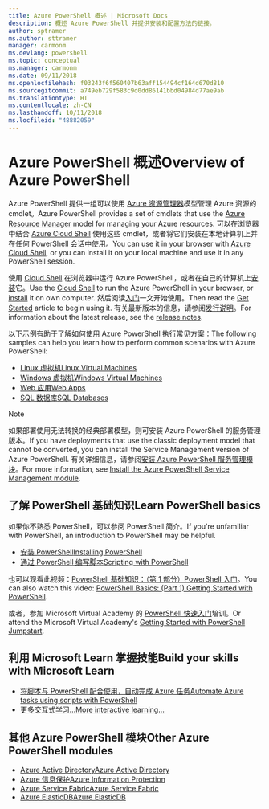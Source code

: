```yaml
---
title: Azure PowerShell 概述 | Microsoft Docs
description: 概述 Azure PowerShell 并提供安装和配置方法的链接。
author: sptramer
ms.author: sttramer
manager: carmonm
ms.devlang: powershell
ms.topic: conceptual
ms.manager: carmonm
ms.date: 09/11/2018
ms.openlocfilehash: f03243f6f560407b63aff154494cf164d670d810
ms.sourcegitcommit: a749eb729f583c9d0dd86141bbd04984d77ae9ab
ms.translationtype: HT
ms.contentlocale: zh-CN
ms.lasthandoff: 10/11/2018
ms.locfileid: "48882059"
---
```

# <a name="overview-of-azure-powershell"></a><span data-ttu-id="023ab-103">Azure PowerShell 概述</span><span class="sxs-lookup"><span data-stu-id="023ab-103">Overview of Azure PowerShell</span></span>

<span data-ttu-id="023ab-104">Azure PowerShell 提供一组可以使用 [Azure 资源管理器](/azure/azure-resource-manager/resource-group-overview)模型管理 Azure 资源的 cmdlet。</span><span class="sxs-lookup"><span data-stu-id="023ab-104">Azure PowerShell provides a set of cmdlets that use the [Azure Resource Manager](/azure/azure-resource-manager/resource-group-overview) model for managing your Azure resources.</span></span> <span data-ttu-id="023ab-105">可以在浏览器中结合 [Azure Cloud Shell](/azure/cloud-shell/overview) 使用这些 cmdlet，或者将它们安装在本地计算机上并在任何 PowerShell 会话中使用。</span><span class="sxs-lookup"><span data-stu-id="023ab-105">You can use it in your browser with [Azure Cloud Shell](/azure/cloud-shell/overview), or you can install it on your local machine and use it in any PowerShell session.</span></span>

<span data-ttu-id="023ab-106">使用 [Cloud Shell](/azure/cloud-shell/overview) 在浏览器中运行 Azure PowerShell，或者在自己的计算机上[安装](install-azurerm-ps.md)它。</span><span class="sxs-lookup"><span data-stu-id="023ab-106">Use the [Cloud Shell](/azure/cloud-shell/overview) to run the Azure PowerShell in your browser, or [install](install-azurerm-ps.md) it on own computer.</span></span> <span data-ttu-id="023ab-107">然后阅读[入门](get-started-azureps.md)一文开始使用。</span><span class="sxs-lookup"><span data-stu-id="023ab-107">Then read the [Get Started](get-started-azureps.md) article to begin using it.</span></span> <span data-ttu-id="023ab-108">有关最新版本的信息，请参阅[发行说明](release-notes-azureps.md)。</span><span class="sxs-lookup"><span data-stu-id="023ab-108">For information about the latest release, see the [release notes](release-notes-azureps.md).</span></span>

<span data-ttu-id="023ab-109">以下示例有助于了解如何使用 Azure PowerShell 执行常见方案：</span><span class="sxs-lookup"><span data-stu-id="023ab-109">The following samples can help you learn how to perform common scenarios with Azure PowerShell:</span></span>

* [<span data-ttu-id="023ab-110">Linux 虚拟机</span><span class="sxs-lookup"><span data-stu-id="023ab-110">Linux Virtual Machines</span></span>](/azure/virtual-machines/virtual-machines-linux-powershell-samples?toc=/powershell/azure/toc.json)
* [<span data-ttu-id="023ab-111">Windows 虚拟机</span><span class="sxs-lookup"><span data-stu-id="023ab-111">Windows Virtual Machines</span></span>](/azure/virtual-machines/virtual-machines-windows-powershell-samples?toc=/powershell/azure/toc.json)
* [<span data-ttu-id="023ab-112">Web 应用</span><span class="sxs-lookup"><span data-stu-id="023ab-112">Web Apps</span></span>](/azure/app-service-web/app-service-powershell-samples?toc=/powershell/azure/toc.json)
* [<span data-ttu-id="023ab-113">SQL 数据库</span><span class="sxs-lookup"><span data-stu-id="023ab-113">SQL Databases</span></span>](/azure/sql-database/sql-database-powershell-samples?toc=/powershell/azure/toc.json)

> [!NOTE]
> <span data-ttu-id="023ab-114">如果部署使用无法转换的经典部署模型，则可安装 Azure PowerShell 的服务管理版本。</span><span class="sxs-lookup"><span data-stu-id="023ab-114">If you have deployments that use the classic deployment model that cannot be converted, you can install the Service Management version of Azure PowerShell.</span></span> <span data-ttu-id="023ab-115">有关详细信息，请参阅[安装 Azure PowerShell 服务管理模块](/powershell/azure/servicemanagement/install-azure-ps)。</span><span class="sxs-lookup"><span data-stu-id="023ab-115">For more information, see [Install the Azure PowerShell Service Management module](/powershell/azure/servicemanagement/install-azure-ps).</span></span>

## <a name="learn-powershell-basics"></a><span data-ttu-id="023ab-116">了解 PowerShell 基础知识</span><span class="sxs-lookup"><span data-stu-id="023ab-116">Learn PowerShell basics</span></span>

<span data-ttu-id="023ab-117">如果你不熟悉 PowerShell，可以参阅 PowerShell 简介。</span><span class="sxs-lookup"><span data-stu-id="023ab-117">If you're unfamiliar with PowerShell, an introduction to PowerShell may be helpful.</span></span>

* [<span data-ttu-id="023ab-118">安装 PowerShell</span><span class="sxs-lookup"><span data-stu-id="023ab-118">Installing PowerShell</span></span>](/powershell/scripting/setup/installing-windows-powershell)
* [<span data-ttu-id="023ab-119">通过 PowerShell 编写脚本</span><span class="sxs-lookup"><span data-stu-id="023ab-119">Scripting with PowerShell</span></span>](/powershell/scripting/powershell-scripting)

<span data-ttu-id="023ab-120">也可以观看此视频：[PowerShell 基础知识：（第 1 部分）PowerShell 入门](https://channel9.msdn.com/Blogs/Taste-of-Premier/PowerShellBasicsPart1)。</span><span class="sxs-lookup"><span data-stu-id="023ab-120">You can also watch this video: [PowerShell Basics: (Part 1) Getting Started with PowerShell](https://channel9.msdn.com/Blogs/Taste-of-Premier/PowerShellBasicsPart1).</span></span>

<span data-ttu-id="023ab-121">或者，参加 Microsoft Virtual Academy 的 [PowerShell 快速入门](https://mva.microsoft.com/liveevents/powershell-jumpstart)培训。</span><span class="sxs-lookup"><span data-stu-id="023ab-121">Or attend the Microsoft Virtual Academy's [Getting Started with PowerShell Jumpstart](https://mva.microsoft.com/liveevents/powershell-jumpstart).</span></span>

## <a name="build-your-skills-with-microsoft-learn"></a><span data-ttu-id="023ab-122">利用 Microsoft Learn 掌握技能</span><span class="sxs-lookup"><span data-stu-id="023ab-122">Build your skills with Microsoft Learn</span></span>

- [<span data-ttu-id="023ab-123">将脚本与 PowerShell 配合使用，自动完成 Azure 任务</span><span class="sxs-lookup"><span data-stu-id="023ab-123">Automate Azure tasks using scripts with PowerShell</span></span>](/learn/modules/automate-azure-tasks-with-powershell/)
- [<span data-ttu-id="023ab-124">更多交互式学习...</span><span class="sxs-lookup"><span data-stu-id="023ab-124">More interactive learning...</span></span>](/learn/browse/?term=powershell)

## <a name="other-azure-powershell-modules"></a><span data-ttu-id="023ab-125">其他 Azure PowerShell 模块</span><span class="sxs-lookup"><span data-stu-id="023ab-125">Other Azure PowerShell modules</span></span>

* [<span data-ttu-id="023ab-126">Azure Active Directory</span><span class="sxs-lookup"><span data-stu-id="023ab-126">Azure Active Directory</span></span>](/powershell/azure/active-directory/)
* [<span data-ttu-id="023ab-127">Azure 信息保护</span><span class="sxs-lookup"><span data-stu-id="023ab-127">Azure Information Protection</span></span>](/powershell/azure/aip/)
* [<span data-ttu-id="023ab-128">Azure Service Fabric</span><span class="sxs-lookup"><span data-stu-id="023ab-128">Azure Service Fabric</span></span>](/powershell/azure/service-fabric/)
* [<span data-ttu-id="023ab-129">Azure ElasticDB</span><span class="sxs-lookup"><span data-stu-id="023ab-129">Azure ElasticDB</span></span>](/powershell/azure/elasticdbjobs/)
